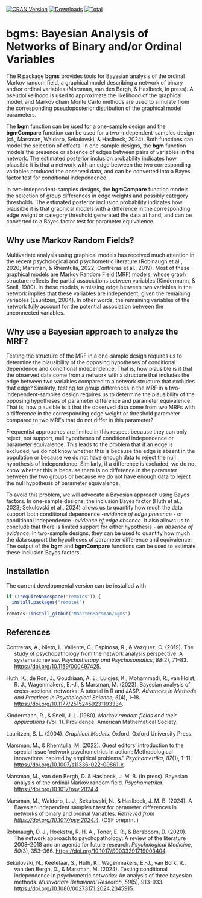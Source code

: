 <!-- badges: start -->
[![CRAN Version](https://www.r-pkg.org/badges/version/bgms)](https://cran.r-project.org/package=bgms)
[![Downloads](https://cranlogs.r-pkg.org/badges/bgms)](https://cran.r-project.org/package=bgms)
[![Total](https://cranlogs.r-pkg.org/badges/grand-total/bgms)](https://cran.r-project.org/package=bgms)
<!-- badges: end -->

# bgms: Bayesian Analysis of Networks of Binary and/or Ordinal Variables

The R package <strong>bgms</strong> provides tools for Bayesian analysis of the ordinal Markov random field, a graphical model describing a network of binary and/or ordinal variables (Marsman, van den Bergh, & Haslbeck, in press). A pseudolikelihood is used to approximate the likelihood of the graphical model, and Markov chain Monte Carlo methods are used to simulate from the corresponding pseudoposterior distribution of the graphical model parameters.

The <strong>bgm</strong> function can be used for a one-sample design and the <strong>bgmCompare</strong> function can be used for a two-independent-samples design (cf., Marsman, Waldorp, Sekulovski, & Haslbeck, 2024). Both functions can model the selection of effects. In one-sample designs, the <strong>bgm</strong> function models the presence or absence of edges between pairs of variables in the network. The estimated posterior inclusion probability indicates how plausible it is that a network with an edge between the two corresponding variables produced the observed data, and can be converted into a Bayes factor test for conditional independence.

In two-independent-samples designs, the <strong>bgmCompare</strong> function models the selection of group differences in edge weights and possibly category thresholds. The estimated posterior inclusion probability indicates how plausible it is that graphical models with a difference in the corresponding edge weight or category threshold generated the data at hand, and can be converted to a Bayes factor test for parameter equivalence.

## Why use Markov Random Fields?

Multivariate analysis using graphical models has received much attention in the recent psychological and psychometric literature (Robinaugh et al., 2020; Marsman, & Rhemtulla, 2022; Contreras et al., 2019). Most of these graphical models are Markov Random Field (MRF) models, whose graph structure reflects the partial associations between variables (Kindermann, & Snell, 1980). In these models, a missing edge between two variables in the network implies that these variables are independent, given the remaining variables (Lauritzen, 2004). In other words, the remaining variables of the network fully account for the potential association between the unconnected variables.

## Why use a Bayesian approach to analyze the MRF?

Testing the structure of the MRF in a one-sample design requires us to determine the plausibility of the opposing hypotheses of conditional dependence and conditional independence. That is, how plausible is it that the observed data come from a network with a structure that includes the edge between two variables compared to a network structure that excludes that edge? Similarly, testing for group differences in the MRF in a two-independent-samples design requires us to determine the plausibility of the opposing hypotheses of parameter difference and parameter equivalence. That is, how plausible is it that the observed data come from two MRFs with a difference in the corresponding edge weight or threshold parameter compared to two MRFs that do not differ in this parameter?

Frequentist approaches are limited in this respect because they can only reject, not support, null hypotheses of conditional independence or parameter equivalence. This leads to the problem that if an edge is excluded, we do not know whether this is because the edge is absent in the population or because we do not have enough data to reject the null hypothesis of independence. Similarly, if a difference is excluded, we do not know whether this is because there is no difference in the parameter between the two groups or because we do not have enough data to reject the null hypothesis of parameter equivalence.

To avoid this problem, we will advocate a Bayesian approach using Bayes factors. In one-sample designs, the inclusion Bayes factor (Huth et al., 2023; Sekulovski et al., 2024) allows us to quantify how much the data support both conditional dependence -<em>evidence of edge presence</em> - or conditional independence -<em>evidence of edge absence</em>. It also allows us to conclude that there is limited support for either hypothesis - an <em>absence of evidence</em>. In two-sample designs, they can be used to quantify how much the data support the hypotheses of parameter difference and equivalence. The output of the <strong>bgm</strong> and <strong>bgmCompare</strong> functions can be used to estimate these inclusion Bayes factors.


## Installation

The current developmental version can be installed with

``` r
if (!requireNamespace("remotes")) { 
  install.packages("remotes")   
}   
remotes::install_github("MaartenMarsman/bgms")
```

## References

<div id="refs" class="references csl-bib-body hanging-indent">

<div id="ref-ContrerasEtAl_2019" class="csl-entry">

Contreras, A., Nieto, I., Valiente,  C., Espinosa, R., & Vazquez, C. (2019).
The study of psychopathology from the network analysis perspective: A
systematic review. *Psychotherapy and Psychosomatics*, *88*(2), 71–83.
<https://doi.org/10.1159/000497425>.

</div>

<div id="ref-HuthEtAl_2023_intro" class="csl-entry">

Huth, K., de Ron, J., Goudriaan, A. E., Luigjes, K., Mohammadi, R., van Holst, 
R. J., Wagenmakers, E.-J., & Marsman, M. (2023). Bayesian analysis
of cross-sectional networks: A tutorial in R and JASP. 
*Advances in Methods and Practices in Psychological Science*, *6*(4), 1–18.
<https://doi.org/10.1177/25152459231193334>.

</div>

<div id="ref-KindermannSnell1980" class="csl-entry">

Kindermann, R., & Snell, J. L. (1980). 
*Markov random fields and their applications* (Vol. 1). 
Providence: American Mathematical Society.

</div>

<div id="ref-Lauritzen2004" class="csl-entry">

Lauritzen, S. L. (2004). *Graphical Models*. Oxford: Oxford University
Press.

</div>


<div id="ref-MarsmanRhemtulla_2022_SIintro" class="csl-entry">

Marsman, M., & Rhemtulla, M. (2022). Guest editors’ introduction to the
special issue ‘network psychometrics in action’: Methodological
innovations inspired by empirical problems.” *Psychometrika*, *87*(1), 
1–11. <https://doi.org/10.1007/s11336-022-09861-x>.

</div>

<div id="ref-MarsmanVandenBerghHaslbeck_inpress" class="csl-entry">

Marsman, M., van den Bergh, D. & Haslbeck, J. M. B. (in press). Bayesian 
analysis of the ordinal Markov random field. *Psychometrika*.
<https://doi.org/10.1017/psy.2024.4>.

</div>

<div id="ref-MarsmanWaldorpSekulovskiHaslbeck_2024" class="csl-entry">

Marsman, M., Waldorp, L. J., Sekulovski, N., & Haslbeck, J. M. B. (2024). 
A Bayesian independent samples *t* test for parameter differences in networks 
of binary and ordinal Variables. 
*Retrieved from <https://doi.org/10.1017/psy.2024.4>*. (OSF preprint.)

</div>


<div id="ref-RobinaughEtAl_2020" class="csl-entry">

Robinaugh, D. J., Hoekstra, R. H. A., Toner, E. R., & Borsboom, D. (2020).
The network approach to psychopathology: A review of the literature 2008–2018 
and an agenda for future research. *Psychological Medicine*,
*50*(3), 353–366. <https://doi.org/10.1017/S0033291719003404>.

</div>

<div id="ref-SekulovskiEtAl_2023" class="csl-entry">

Sekulovski, N., Keetelaar, S., Huth, K., Wagenmakers, E.-J., van Bork, R., 
van den Bergh, D., & Marsman, M. (2024). Testing conditional independence in 
psychometric networks: An analysis of three bayesian methods. 
*Multivariate Behavioral Research*, *59*(5), 913–933. <https://doi.org/10.1080/00273171.2024.2345915>.
</div>
